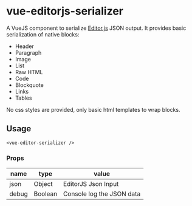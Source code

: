 # vue-editorjs-serializer

A VueJS component to serialize [Editor.js](https://editorjs.io/) JSON output.
It provides basic serialization of native blocks:

- Header
- Paragraph
- Image
- List
- Raw HTML
- Code
- Blockquote
- Links
- Tables

No css styles are provided, only basic html templates to wrap blocks.

## Usage

```
<vue-editor-serializer />
```

### Props

| name  | type    | value                     |
| ----- | ------- | ------------------------- |
| json  | Object  | EditorJS Json Input       |
| debug | Boolean | Console log the JSON data |

